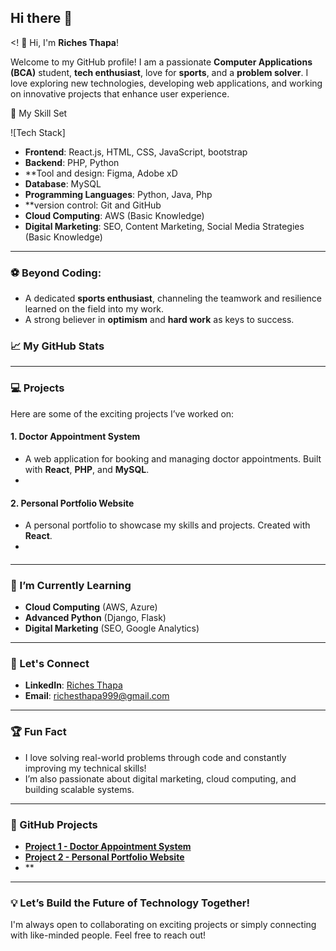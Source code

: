 ## Hi there 👋

<! 👋 Hi, I'm **Riches Thapa**! 

Welcome to my GitHub profile! I am a passionate **Computer Applications (BCA)** student, **tech enthusiast**, love for **sports**, and a **problem solver**. I love exploring new technologies, developing web applications, and working on innovative projects that enhance user experience. 

 🚀 My Skill Set

![Tech Stack]
- **Frontend**: React.js, HTML, CSS, JavaScript, bootstrap
- **Backend**: PHP, Python
- **Tool and design: Figma, Adobe xD
- **Database**: MySQL
- **Programming Languages**: Python, Java, Php
- **version control: Git and GitHub
- **Cloud Computing**: AWS (Basic Knowledge)
- **Digital Marketing**: SEO, Content Marketing, Social Media Strategies (Basic Knowledge)

---
### ⚽ Beyond Coding:  
- A dedicated **sports enthusiast**, channeling the teamwork and resilience learned on the field into my work.  
- A strong believer in **optimism** and **hard work** as keys to success.  


### 📈 My GitHub Stats

---

### 💻 Projects

Here are some of the exciting projects I’ve worked on:

#### 1. **Doctor Appointment System** 
   - A web application for booking and managing doctor appointments. Built with **React**, **PHP**, and **MySQL**.
   - 

#### 2. **Personal Portfolio Website**
   - A personal portfolio to showcase my skills and projects. Created with **React**.
   - 
#### 

---

### 🌱 I’m Currently Learning
- **Cloud Computing** (AWS, Azure)
- **Advanced Python** (Django, Flask)
- **Digital Marketing** (SEO, Google Analytics)

---

### 💬 Let's Connect
- **LinkedIn**: [Riches Thapa](https://www.linkedin.com/in/your-linkedin-profile)
- **Email**: [richesthapa999@gmail.com](mailto:richesthapa999@gmail.com)

---

### 🏆 Fun Fact
- I love solving real-world problems through code and constantly improving my technical skills!
- I’m also passionate about digital marketing, cloud computing, and building scalable systems.

---

### 📌 GitHub Projects

- **[Project 1 - Doctor Appointment System](https://github.com/your-username/doctor-appointment-system)**
- **[Project 2 - Personal Portfolio Website](https://github.com/your-username/personal-portfolio)**
- **

---

### 💡 Let’s Build the Future of Technology Together! 

I'm always open to collaborating on exciting projects or simply connecting with like-minded people. Feel free to reach out!


